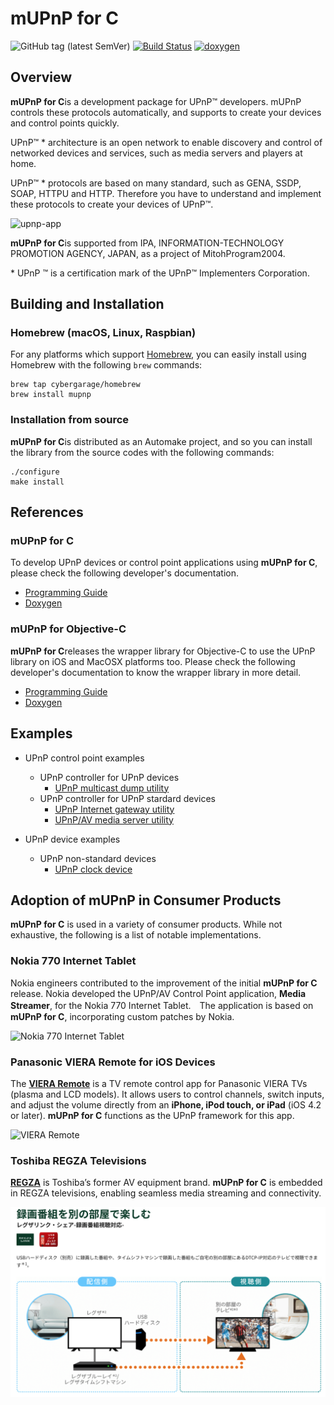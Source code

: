 # mUPnP for C

![GitHub tag (latest SemVer)](https://img.shields.io/github/v/tag/cybergarage/mupnp)
[![Build Status](https://github.com/cybergarage/mupnp/actions/workflows/make.yml/badge.svg)](https://github.com/cybergarage/mupnp/actions/workflows/make.yml)
[![doxygen](https://github.com/cybergarage/mupnp/actions/workflows/doxygen.yml/badge.svg)](http://cybergarage.github.io/mupnp/)

## Overview

**mUPnP for C**is a development package for UPnP™ developers. mUPnP
controls these protocols automatically, and supports to create your
devices and control points quickly.

UPnP™ \* architecture is an open network to enable discovery and control
of networked devices and services, such as media servers and players at
home.

UPnP™ \* protocols are based on many standard, such as GENA, SSDP, SOAP,
HTTPU and HTTP. Therefore you have to understand and implement these
protocols to create your devices of UPnP™.

![upnp-app](doc/img/upnpapp.png)

**mUPnP for C**is supported from IPA, INFORMATION-TECHNOLOGY PROMOTION
AGENCY, JAPAN, as a project of MitohProgram2004.

\* UPnP ™ is a certification mark of the UPnP™ Implementers Corporation.

## Building and Installation

### Homebrew (macOS, Linux, Raspbian)

For any platforms which support [Homebrew](https://brew.sh/), you can easily install using Homebrew with the following `brew` commands:

```
brew tap cybergarage/homebrew
brew install mupnp
```

### Installation from source

**mUPnP for C**is distributed as an Automake project, and so you can install the library from the source codes with the following commands:

```
./configure
make install
```

## References

### mUPnP for C

To develop UPnP devices or control point applications using **mUPnP for C**, please check the following developer's documentation.

* [Programming Guide](doc/mupnpcproguide.pdf)
* [Doxygen](http://cybergarage.github.io/mupnp/)

### mUPnP for Objective-C

**mUPnP for C**releases the wrapper library for Objective-C to use the UPnP library on iOS and MacOSX platforms too. Please check the following developer's documentation to know the wrapper library in more detail.

* [Programming Guide](doc/mupnpobjcproguide.pdf)
* [Doxygen](http://cybergarage.github.io/mupnp/objc/html/)

## Examples

- UPnP control point examples
  - UPnP controller for UPnP devices
    - [UPnP multicast dump utility](examples/upnpdump)
  - UPnP controller for UPnP stardard devices
    - [UPnP Internet gateway utility ](examples/upnpigddump)
    - [UPnP/AV media server utility ](examples/upnpavdump)
 
- UPnP device examples
  - UPnP non-standard devices
    - [UPnP clock device](examples/clock)
    
## Adoption of mUPnP in Consumer Products

**mUPnP for C** is used in a variety of consumer products. While not exhaustive, the following is a list of notable implementations.

### Nokia 770 Internet Tablet

Nokia engineers contributed to the improvement of the initial **mUPnP for C** release. Nokia developed the UPnP/AV Control Point application, **Media Streamer**, for the Nokia 770 Internet Tablet.　The application is based on **mUPnP for C**, incorporating custom patches by Nokia.  

![Nokia 770 Internet Tablet](doc/img/mupnpc-example-nokia770-01.jpg)

### Panasonic VIERA Remote for iOS Devices
The [**VIERA Remote**](http://panasonic.jp/support/global/cs/tv/vremote/index.html) is a TV remote control app for Panasonic VIERA TVs (plasma and LCD models).  It allows users to control channels, switch inputs, and adjust the volume directly from an **iPhone, iPod touch, or iPad** (iOS 4.2 or later). **mUPnP for C** functions as the UPnP framework for this app.  

![VIERA Remote](doc/img/mupnpc-example-vieraremote-02.gif)

### Toshiba REGZA Televisions

[**REGZA**](https://www.regza.com/) is Toshiba’s former AV equipment brand.  **mUPnP for C** is embedded in REGZA televisions, enabling seamless media streaming and connectivity.  

![REGZA Televisions](doc/img/mupnpc-example-regzatv-01.png)
